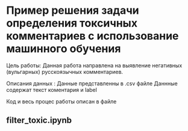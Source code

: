 # Пример решения задачи определения токсичных комментариев с использование машинного обучения

Цель работы:
Данная работа направлена на выявление негативных (вульгарных) русскоязычных комментариев. 
 
Описания данных :
Данные представленны в .csv файле 
Даннные содержат текст коментария и label 

Код и весь процес работы описан в файле 


filter_toxic.ipynb
---